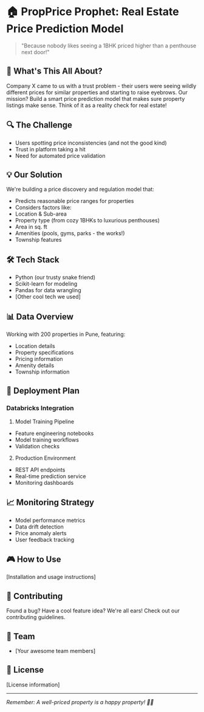 # 🏠 PropPrice Prophet: Real Estate Price Prediction Model

> "Because nobody likes seeing a 1BHK priced higher than a penthouse next door!"

## 🎯 What's This All About?
Company X came to us with a trust problem - their users were seeing wildly different prices for similar properties and starting to raise eyebrows. Our mission? Build a smart price prediction model that makes sure property listings make sense. Think of it as a reality check for real estate!

## 🔍 The Challenge
- Users spotting price inconsistencies (and not the good kind)
- Trust in platform taking a hit
- Need for automated price validation

## 💡 Our Solution
We're building a price discovery and regulation model that:
- Predicts reasonable price ranges for properties
- Considers factors like:
 - Location & Sub-area
 - Property type (from cozy 1BHKs to luxurious penthouses)
 - Area in sq. ft
 - Amenities (pools, gyms, parks - the works!)
 - Township features

## 🛠️ Tech Stack
- Python (our trusty snake friend)
- Scikit-learn for modeling
- Pandas for data wrangling
- [Other cool tech we used]

## 📊 Data Overview
Working with 200 properties in Pune, featuring:
- Location details
- Property specifications
- Pricing information
- Amenity details
- Township information

## 🚀 Deployment Plan
### Databricks Integration
1. Model Training Pipeline
  - Feature engineering notebooks
  - Model training workflows
  - Validation checks

2. Production Environment
  - REST API endpoints
  - Real-time prediction service
  - Monitoring dashboards

## 📈 Monitoring Strategy
- Model performance metrics
- Data drift detection
- Price anomaly alerts
- User feedback tracking

## 🎮 How to Use
[Installation and usage instructions]

## 📝 Contributing
Found a bug? Have a cool feature idea? We're all ears! Check out our contributing guidelines.

## 🤝 Team
- [Your awesome team members]

## 📄 License
[License information]

---
*Remember: A well-priced property is a happy property! 🏡✨*
